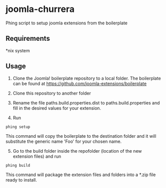 # joomla-churrera

Phing script to setup joomla extensions from the boilerplate

## Requirements

*nix system

## Usage

1. Clone the Joomla! boilerplate repository to a local folder. The boilerplate can be found at https://github.com/joomla-extensions/boilerplate

2. Clone this repository to another folder

3. Rename the file paths.build.properties.dist to paths.build.properties and fill in the desired values for your extension.

4. Run 

`phing setup`

This command will copy the boilerplate to the destination folder and it will substitute the generic name 'Foo' for your chosen name.

5. Go to the build folder inside the repofolder (location of the new extension files) and run

`phing build`

This command will package the extension files and folders into a *.zip file ready to install.

